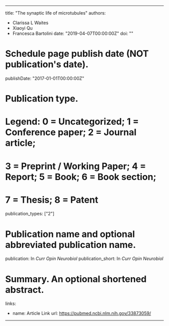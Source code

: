 
---
title: "The synaptic life of microtubules"
authors:
- Clarissa L Waites
- Xiaoyi Qu
- Francesca Bartolini
date: "2019-04-07T00:00:00Z"
doi: ""

# Schedule page publish date (NOT publication's date).
publishDate: "2017-01-01T00:00:00Z"

# Publication type.
# Legend: 0 = Uncategorized; 1 = Conference paper; 2 = Journal article;
# 3 = Preprint / Working Paper; 4 = Report; 5 = Book; 6 = Book section;
# 7 = Thesis; 8 = Patent
publication_types: ["2"]

# Publication name and optional abbreviated publication name.
publication: In *Curr Opin Neurobiol*
publication_short: In *Curr Opin Neurobiol*


# Summary. An optional shortened abstract.


links:
- name: Article Link
  url: https://pubmed.ncbi.nlm.nih.gov/33873059/

---
